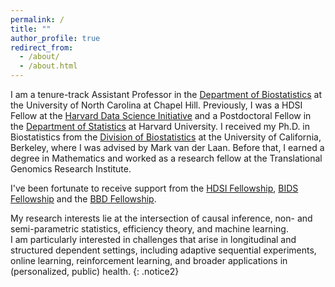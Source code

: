 ```yaml
---
permalink: /
title: ""
author_profile: true
redirect_from: 
  - /about/
  - /about.html
---
```


I am a tenure-track Assistant Professor in the [Department of Biostatistics](https://sph.unc.edu/bios/biostatistics/) at the University of North Carolina at Chapel Hill. Previously, I was a HDSI Fellow at the [Harvard Data Science Initiative](https://datascience.harvard.edu/) and a Postdoctoral Fellow in the [Department of Statistics](https://statistics.fas.harvard.edu/) at Harvard University. I received my Ph.D. in Biostatistics from the [Division of Biostatistics](https://publichealth.berkeley.edu/academics/biostatistics) at the University of California, Berkeley, where I was advised by Mark van der Laan. Before that, I earned a degree in Mathematics and worked as a research fellow at the Translational Genomics Research Institute.

I've been fortunate to receive support from the [HDSI Fellowship](https://datascience.harvard.edu/), [BIDS Fellowship](https://bids.berkeley.edu/topics/fellowship-programs) and the [BBD Fellowship](https://ctml.berkeley.edu/biomedical-big-data-training-program-uc-berkeley). 

<div class="spacer"></div>


My research interests lie at the intersection of causal inference, non- and semi-parametric statistics, efficiency theory, and machine learning. \
I am particularly interested in challenges that arise in longitudinal and structured dependent settings, including adaptive sequential experiments, online learning, reinforcement learning, and broader applications in (personalized, public) health.
{: .notice2}
